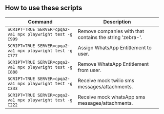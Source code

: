 
## How to use these scripts
| Command | Description |
| --- | --- |
| `SCRIPT=TRUE SERVER=cpqa2-va1 npx playwright test -g C999` | Remove companies with that contains the string 'zebra-'. |
| `SCRIPT=TRUE SERVER=cpqa2-va1 npx playwright test -g C777` | Assign WhatsApp Entitlement to user. |
| `SCRIPT=TRUE SERVER=cpqa2-va1 npx playwright test -g C888` | Remove WhatsApp Entitlement from user. |
| `SCRIPT=TRUE SERVER=cpqa2-va1 npx playwright test -g C333` | Receive mock twilio sms messages/attachments. |
| `SCRIPT=TRUE SERVER=cpqa2-va1 npx playwright test -g C222` | Receive mock whatsApp sms messages/attachments. |
```